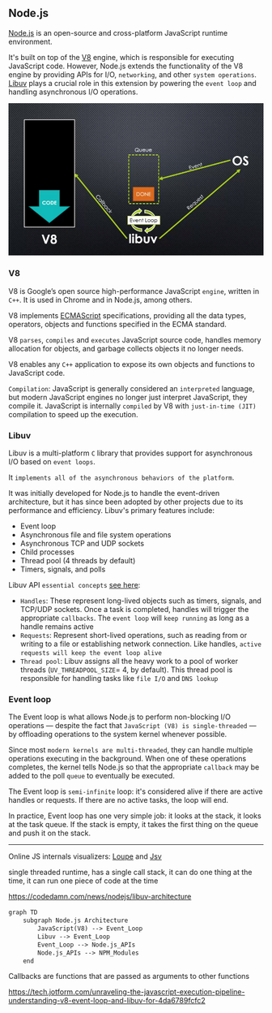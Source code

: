 
## Node.js
[Node.js](https://nodejs.org/en) is an open-source and cross-platform JavaScript runtime environment.

 It's built on top of the [V8](https://v8.dev/) engine, which is responsible for executing JavaScript code. However, Node.js extends the functionality of the V8 engine by providing APIs for I/O, `networking`, and other `system operations`. [Libuv](https://docs.libuv.org/en/v1.x/) plays a crucial role in this extension by powering the `event loop` and handling asynchronous I/O operations.

![Node platform](./assets/v8-libuv.png "Node platform")


### V8
V8 is Google’s open source high-performance JavaScript `engine`, written in `C++`. It is used in Chrome and in Node.js, among others.

V8 implements [ECMAScript](https://tc39.es/ecma262/) specifications, providing all the data types, operators, objects and functions specified in the ECMA standard.

V8 `parses`,  `compiles` and `executes` JavaScript source code, handles memory allocation for objects, and garbage collects objects it no longer needs.

V8 enables any `C++` application to expose its own objects and functions to JavaScript code.

`Compilation`: JavaScript is generally considered an `interpreted` language, but modern JavaScript engines no longer just interpret JavaScript, they compile it. JavaScript is internally `compiled` by V8 with `just-in-time (JIT)` compilation to speed up the execution.

### Libuv
Libuv is a multi-platform `C` library that provides support for asynchronous I/O based on `event loops`.

It `implements all of the asynchronous behaviors of the platform`.

It was initially developed for Node.js to handle the event-driven architecture, but it has since been adopted by other projects due to its performance and efficiency. Libuv's primary features include:
- Event loop 
- Asynchronous file and file system operations 
- Asynchronous TCP and UDP sockets 
- Child processes
- Thread pool (4 threads by default)
- Timers, signals, and polls

Libuv API `essential concepts` [see here](https://tech.jotform.com/unraveling-the-javascript-execution-pipeline-understanding-v8-event-loop-and-libuv-for-4da6789fcfc2):
- `Handles`: These represent long-lived objects such as timers, signals, and TCP/UDP sockets. Once a task is completed, handles will trigger the appropriate `callbacks`. The `event loop` will `keep running` as long as a handle remains active
- `Requests`: Represent short-lived operations, such as reading from or writing to a file or establishing network connection. Like handles, `active requests will keep the event loop alive`
- `Thread pool`: Libuv assigns all the heavy work to a pool of worker threads (`UV_THREADPOOL_SIZE`= 4, by default). This thread pool is responsible for handling tasks like `file I/O` and `DNS lookup`



### Event loop
The Event loop is what allows Node.js to perform non-blocking I/O operations — despite the fact that `JavaScript (V8) is single-threaded` — by offloading operations to the system kernel whenever possible.

Since most `modern kernels are multi-threaded`, they can handle multiple operations executing in the background. When one of these operations completes, the kernel tells Node.js so that the appropriate `callback` may be added to the poll `queue` to eventually be executed.

The Event loop is `semi-infinite` loop: it's considered alive if there are active handles or requests. If there are no active tasks, the loop will end.

In practice, Event loop has one very simple job: it looks at the stack, it looks at the task queue. If the stack is empty, it takes the first thing on the queue and push it on the stack.

---

Online JS internals visualizers: [Loupe](http://latentflip.com/loupe/) and [Jsv](https://www.jsv9000.app/)




single threaded runtime, has a single call stack, it can do one thing at the time, it can run one piece of code at the time


https://codedamn.com/news/nodejs/libuv-architecture

```mermaid
graph TD
    subgraph Node.js Architecture
        JavaScript(V8) --> Event_Loop
        Libuv --> Event_Loop
        Event_Loop --> Node.js_APIs
        Node.js_APIs --> NPM_Modules
    end
```




Callbacks are functions that are passed as arguments to other functions


https://tech.jotform.com/unraveling-the-javascript-execution-pipeline-understanding-v8-event-loop-and-libuv-for-4da6789fcfc2
